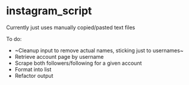 # instagram_script

Currently just uses manually copied/pasted text files

To do:
- ~Cleanup input to remove actual names, sticking just to usernames~
- Retrieve account page by username
- Scrape both followers/following for a given account
- Format into list
- Refactor output
